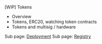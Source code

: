 [WIP] Tokens

- Overview
- Tokens, ERC20, watching token contracts
- Tokens and multisig / hardware

Sub page: [Deployment](Token-Deployment)
Sub page: [Registry](Token-Registry)

